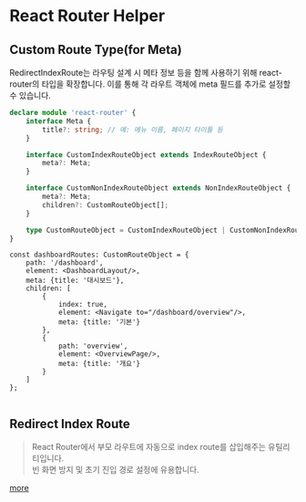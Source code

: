 # React Router Helper

## Custom Route Type(for Meta)

RedirectIndexRoute는 라우팅 설계 시 메타 정보 등을 함께 사용하기 위해 react-router의 타입을 확장합니다. 이를 통해 각 라우트 객체에 meta 필드를 추가로 설정할 수 있습니다.

```ts
declare module 'react-router' {
    interface Meta {
        title?: string; // 예: 메뉴 이름, 페이지 타이틀 등
    }

    interface CustomIndexRouteObject extends IndexRouteObject {
        meta?: Meta;
    }

    interface CustomNonIndexRouteObject extends NonIndexRouteObject {
        meta?: Meta;
        children?: CustomRouteObject[];
    }

    type CustomRouteObject = CustomIndexRouteObject | CustomNonIndexRouteObject;
}

```

```tsx
const dashboardRoutes: CustomRouteObject = {
    path: '/dashboard',
    element: <DashboardLayout/>,
    meta: {title: '대시보드'},
    children: [
        {
            index: true,
            element: <Navigate to="/dashboard/overview"/>,
            meta: {title: '기본'}
        },
        {
            path: 'overview',
            element: <OverviewPage/>,
            meta: {title: '개요'}
        }
    ]
};


```

## Redirect Index Route

> React Router에서 부모 라우트에 자동으로 index route를 삽입해주는 유틸리티입니다.  
> 빈 화면 방지 및 초기 진입 경로 설정에 유용합니다.

[more](src/components/_routes/RedirectIndexRoute/README.md)

 